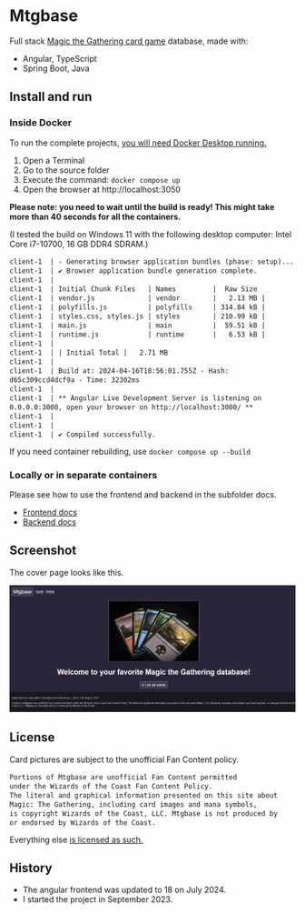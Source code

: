 # Mtgbase

Full stack [Magic the Gathering card game](https://magic.wizards.com/en) database, made with:

- Angular, TypeScript
- Spring Boot, Java

## Install and run

### Inside Docker

To run the complete projects, [you will need Docker Desktop running.](https://www.docker.com/products/docker-desktop/)

1. Open a Terminal
1. Go to the source folder
1. Execute the command: `docker compose up`
1. Open the browser at http://localhost:3050

**Please note: you need to wait until the build is ready! This might take more than 40 seconds for all the containers.**

(I tested the build on Windows 11 with the following desktop computer: Intel Core i7-10700, 16 GB DDR4 SDRAM.)

```
client-1  | - Generating browser application bundles (phase: setup)...
client-1  | ✔ Browser application bundle generation complete.
client-1  |
client-1  | Initial Chunk Files   | Names         |  Raw Size
client-1  | vendor.js             | vendor        |   2.13 MB |
client-1  | polyfills.js          | polyfills     | 314.84 kB |
client-1  | styles.css, styles.js | styles        | 210.99 kB |
client-1  | main.js               | main          |  59.51 kB |
client-1  | runtime.js            | runtime       |   6.53 kB |
client-1  |
client-1  | | Initial Total |   2.71 MB
client-1  |
client-1  | Build at: 2024-04-16T18:56:01.755Z - Hash: d65c309ccd4dcf9a - Time: 32302ms
client-1  |
client-1  | ** Angular Live Development Server is listening on 0.0.0.0:3000, open your browser on http://localhost:3000/ **
client-1  |
client-1  |
client-1  | ✔ Compiled successfully.
```

If you need container rebuilding, use `docker compose up --build`

### Locally or in separate containers

Please see how to use the frontend and backend in the subfolder docs.

- [Frontend docs](frontend/README.md)
- [Backend docs](backend/README.md)

## Screenshot

The cover page looks like this.

![Cover page](screenshot.png)

## License

Card pictures are subject to the unofficial Fan Content policy.

```
Portions of Mtgbase are unofficial Fan Content permitted
under the Wizards of the Coast Fan Content Policy.
The literal and graphical information presented on this site about
Magic: The Gathering, including card images and mana symbols,
is copyright Wizards of the Coast, LLC. Mtgbase is not produced by
or endorsed by Wizards of the Coast.
```

Everything else [is licensed as such.](LICENSE)

## History

- The angular frontend was updated to 18 on July 2024.
- I started the project in September 2023.
